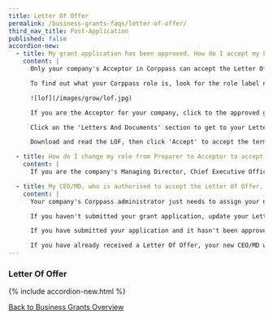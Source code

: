 ```yaml
---
title: Letter Of Offer
permalink: /business-grants-faqs/letter-of-offer/
third_nav_title: Post-Application
published: false
accordion-new:
  - title: My grant application has been approved. How do I accept my Letter of Offer?
    content: |
      Only your company's Acceptor in Corppass can accept the Letter Of Offer (LOF). Viewers and Preparers are not authorised to accept the LOF.

      To find out what your Corppass role is, look for the role label next to your login account name, in the masthead.

      ![lof](/images/grow/lof.jpg) 

      If you are the Acceptor for your company, click to the approved grant from the ' Updates Required' tab on the 'My Grants' page.

      Click on the 'Letters And Documents' section to get to your Letter Of Offer.

      Download and read the LOF, then click 'Accept' to accept the terms and award of the grant.

  - title: How do I change my role from Preparer to Acceptor to accept the Letter of Offer?
    content: |
      If you are the company's Managing Director, Chief Executive Officer or equivalent and would like to change your role from Preparer to Acceptor, [find out how](https://www.Corppass.gov.sg/Corppass/common/userguides){:target="_blank"} your Corppass admin can assign the appropriate e-service role for you.

  - title: My CEO/MD, who is authorised to accept the Letter Of Offer, has left the company. How do I update Business Grants Portal and Corppass with the new CEO/MD's details?
    content: |
      Your company's Corppass administrator just needs to assign your new CEO/MD the Business Grants Portal acceptor role, so that they can accept the Letter Of Offer.

      If you haven't submitted your grant application, update your Letter Of Offer addressee. 

      If you have submitted your application and it hasn't been approved, contact the processing agency. They will return your application, so you can update it. 

      If you have already received a Letter Of Offer, your new CEO/MD will be able to accept it when your Corppass administrator assigns them the rights. Do remember to update the grant processing agency and ACRA of the change in management.
---
```


### Letter Of Offer

{% include accordion-new.html %}

[Back to Business Grants Overview](/business-grants-portal/)
